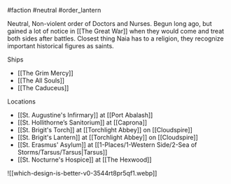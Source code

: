 #faction #neutral #order_lantern

Neutral, Non-violent order of Doctors and Nurses.  Begun long ago, but gained a lot of notice in [[The Great War]] when they would come and treat both sides after battles.  Closest thing Naia has to a religion, they recognize important historical figures as saints.

Ships
- [[The Grim Mercy]]
- [[The All Souls]]
- [[The Caduceus]]

Locations
- [[St. Augustine's Infirmary]] at [[Port Abalash]]
- [[St. Hollithorne’s Sanitorium]] at [[Caprona]]
- [[St. Brigit's Torch]] at [[Torchlight Abbey]] on [[Cloudspire]] 
- [[St. Brigit's Lantern]] at [[Torchlight Abbey]] on [[Cloudspire]]
- [[St. Erasmus' Asylum]] at [[1-Places/1-Western Side/2-Sea of Storms/Tarsus/Tarsus|Tarsus]]
- [[St. Nocturne's Hospice]] at [[The Hexwood]]

![[which-design-is-better-v0-3544rt8pr5qf1.webp]]